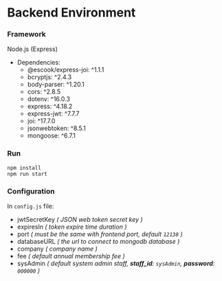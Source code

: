 # Backend Environment
### Framework
Node.js (Express)
+ Dependencies:
  + @escook/express-joi: ^1.1.1
  + bcryptjs: ^2.4.3
  + body-parser: ^1.20.1
  + cors: ^2.8.5
  + dotenv: ^16.0.3
  + express: ^4.18.2
  + express-jwt: ^7.7.7
  + joi: ^17.7.0
  + jsonwebtoken: ^8.5.1
  + mongoose: ^6.7.1
### Run
```shell
npm install
npm run start
```
### Configuration
In `config.js` file:
+ jwtSecretKey *( JSON web token secret key )*
+ expiresIn *( token expire time duration )*
+ port *( must be the same with frontend port, default `12138` )*
+ databaseURL *( the url to connect to mongodb database )*
+ company *( company name )*
+ fee *( default annual membership fee )*
+ sysAdmin *( default system admin staff, **staff_id**: `sysAdmin`, **password**: `000000` )*


[//]: # (### azure-cosmos-db)

[//]: # (```)

[//]: # (const username='azurecosmos-chuaii12138')

[//]: # (const password='cyJyCwfbIfxK1JDLIcfaNn9AUoTIuf75Gd28qh5Ul4wpUMOd3MucY5z55pugfnnC52bv2xwKDsa3ACDbXBWw4Q==')

[//]: # (const host='azurecosmos-chuaii12138.mongo.cosmos.azure.com')

[//]: # (const port=10255)

[//]: # (const db_name='club')

[//]: # (const config='ssl=true&retrywrites=false&maxIdleTimeMS=120000&appName=@azurecosmos-chuaii12138@')

[//]: # (const DB_URL=`mongodb://${username}:${password}@${host}:${port}/${db_name}?${config}`)

[//]: # (```)
